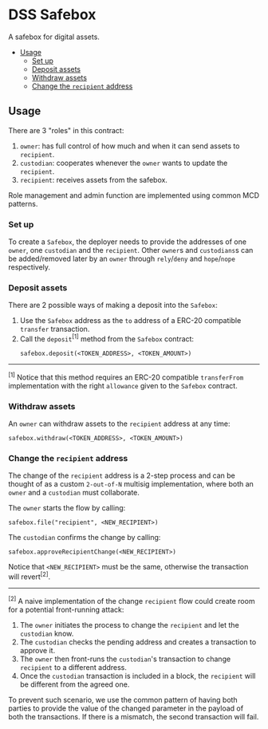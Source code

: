 # DSS Safebox

A safebox for digital assets.

- [Usage](#usage)
  - [Set up](#set-up)
  - [Deposit assets](#deposit-assets)
  - [Withdraw assets](#withdraw-assets)
  - [Change the `recipient` address](#change-the-recipient-address)

## Usage

There are 3 "roles" in this contract:

1. `owner`: has full control of how much and when it can send assets to `recipient`.
2. `custodian`: cooperates whenever the `owner` wants to update the `recipient`.
3. `recipient`: receives assets from the safebox.

Role management and admin function are implemented using common MCD patterns.

### Set up

To create a `Safebox`, the deployer needs to provide the addresses of one `owner`, one `custodian` and the `recipient`. Other `owner`s and `custodians`s can be added/removed later by an `owner` through `rely`/`deny` and `hope`/`nope` respectively.

### Deposit assets

There are 2 possible ways of making a deposit into the `Safebox`:

1. Use the `Safebox` address as the `to` address of a ERC-20 compatible `transfer` transaction.
2. Call the `deposit`<sup>[1]</sup> method from the `Safebox` contract:
   ```solidity
   safebox.deposit(<TOKEN_ADDRESS>, <TOKEN_AMOUNT>)
   ```

---

<sup>[1]</sup> Notice that this method requires an ERC-20 compatible `transferFrom` implementation with the right `allowance` given to the `Safebox` contract.

### Withdraw assets

An `owner` can withdraw assets to the `recipient` address at any time:

```solidity
safebox.withdraw(<TOKEN_ADDRESS>, <TOKEN_AMOUNT>)
```

### Change the `recipient` address

The change of the `recipient` address is a 2-step process and can be thought of as a custom `2-out-of-N` multisig implementation, where both an `owner` and a `custodian` must collaborate.

The `owner` starts the flow by calling:

```solidity
safebox.file("recipient", <NEW_RECIPIENT>)
```

The `custodian` confirms the change by calling:

```solidity
safebox.approveRecipientChange(<NEW_RECIPIENT>)
```

Notice that `<NEW_RECIPIENT>` must be the same, otherwise the transaction will revert<sup>[2]</sup>.

---

<sup>[2]</sup> A naive implementation of the change `recipient` flow could create room for a potential front-running attack:

1. The `owner` initiates the process to change the `recipient` and let the `custodian` know.
2. The `custodian` checks the pending address and creates a transaction to approve it.
3. The `owner` then front-runs the `custodian`'s transaction to change `recipient` to a different address.
4. Once the `custodian` transaction is included in a block, the `recipient` will be different from the agreed one.

To prevent such scenario, we use the common pattern of having both parties to provide the value of the changed parameter in the payload of both the transactions. If there is a mismatch, the second transaction will fail.

